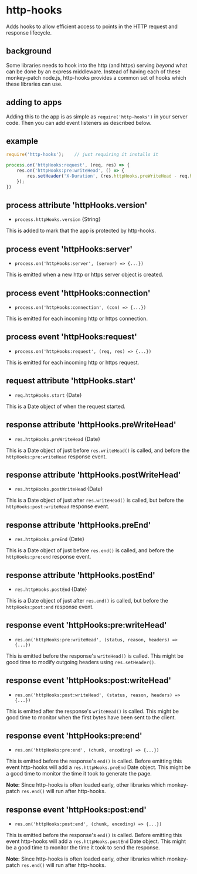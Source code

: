 http-hooks
==========
Adds hooks to allow efficient access to points in the HTTP request and response lifecycle.


background
----------
Some libraries needs to hook into the http (and https) serving _beyond_ what can be
done by an express middleware.  Instead of having each of these monkey-patch node.js,
http-hooks provides a common set of hooks which these libraries can use.


adding to apps
--------------
Adding this to the app is as simple as `require('http-hooks')` in your server code.
Then you can add event listeners as described below.


example
-------
```javascript
require('http-hooks');    // just requiring it installs it

process.on('httpHooks:request', (req, res) => {
    res.on('httpHooks:pre:writeHead', () => {
        res.setHeader('X-Duration', (res.httpHooks.preWriteHead - req.httpHooks.start));
    });
})
```


process attribute 'httpHooks.version'
-------------------------------------

* `process.httpHooks.version` {String}

This is added to mark that the app is protected by http-hooks.


process event 'httpHooks:server'
---------------------------------

* `process.on('httpHooks:server', (server) => {...})`

This is emitted when a new http or https server object is created.


process event 'httpHooks:connection'
-------------------------------------

* `process.on('httpHooks:connection', (con) => {...})`

This is emitted for each incoming http or https connection.


process event 'httpHooks:request'
----------------------------------

* `process.on('httpHooks:request', (req, res) => {...})`

This is emitted for each incoming http or https request.


request attribute 'httpHooks.start'
-----------------------------------

* `req.httpHooks.start` {Date}

This is a Date object of when the request started.


response attribute 'httpHooks.preWriteHead'
-------------------------------------------

* `res.httpHooks.preWriteHead` {Date}

This is a Date object of just before `res.writeHead()` is called,
and before the `httpHooks:pre:writeHead` response event.


response attribute 'httpHooks.postWriteHead'
--------------------------------------------

* `res.httpHooks.postWriteHead` {Date}

This is a Date object of just after `res.writeHead()` is called,
but before the `httpHooks:post:writeHead` response event.


response attribute 'httpHooks.preEnd'
-------------------------------------

* `res.httpHooks.preEnd` {Date}

This is a Date object of just before `res.end()` is called,
and before the `httpHooks:pre:end` response event.


response attribute 'httpHooks.postEnd'
--------------------------------------

* `res.httpHooks.postEnd` {Date}

This is a Date object of just after `res.end()` is called,
but before the `httpHooks:post:end` response event.


response event 'httpHooks:pre:writeHead'
-----------------------------------------

* `res.on('httpHooks:pre:writeHead', (status, reason, headers) => {...})`

This is emitted before the response's `writeHead()` is called.
This might be good time to modify outgoing headers using `res.setHeader()`.


response event 'httpHooks:post:writeHead'
------------------------------------------

* `res.on('httpHooks:post:writeHead', (status, reason, headers) => {...})`

This is emitted after the response's `writeHead()` is called.
This might be good time to monitor when the first bytes have been sent to the client.


response event 'httpHooks:pre:end'
-----------------------------------

* `res.on('httpHooks:pre:end', (chunk, encoding) => {...})`

This is emitted before the response's `end()` is called.
Before emitting this event http-hooks will add a `res.httpHooks.preEnd` Date object.
This might be a good time to monitor the time it took to generate the page.

**Note:** Since http-hooks is often loaded early, other libraries which monkey-patch
`res.end()` will run after http-hooks.


response event 'httpHooks:post:end'
------------------------------------

* `res.on('httpHooks:post:end', (chunk, encoding) => {...})`

This is emitted before the response's `end()` is called.
Before emitting this event http-hooks will add a `res.httpHooks.postEnd` Date object.
This might be a good time to monitor the time it took to send the response.

**Note:** Since http-hooks is often loaded early, other libraries which monkey-patch
`res.end()` will run after http-hooks.


